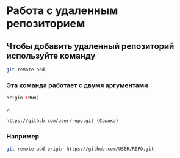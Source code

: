 # Работа с удаленным репозиторием 

## Чтобы добавить удаленный репозиторий используйте команду 
```sh
git remote add
``` 
### Эта команда работает с двумя аргументами 
```sh
origin (Имя)
```
и 

```sh
https://github.com/user/repo.git (Ссылка)
```
### Например 
```sh
git remote add origin https://github.com/USER/REPO.git
```
